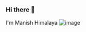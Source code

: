 ### Hi there 👋
I'm Manish Himalaya
                                    ![image](https://user-images.githubusercontent.com/58318217/173215295-7afae1ba-0472-4eb9-ad14-b141df169e72.png)



